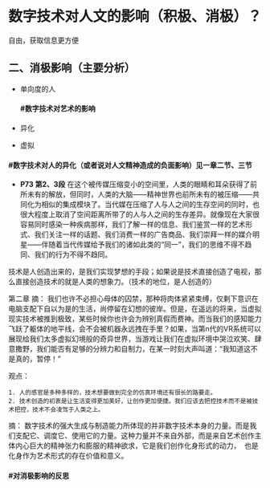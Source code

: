 #	数字技术对人文的影响（积极、消极）？

自由，获取信息更方便

##	二、消极影响（主要分析）

+ 单向度的人

  #### #数字技术对艺术的影响
+ 异化
+ 虚拟

#### #数字技术对人的异化（或者说对人文精神造成的负面影响）见一章二节、三节

- **P73 第2、3段**   在这个被传媒压缩变小的空间里，人类的眼睛和耳朵获得了前所未有的解放，但同时，人类的大脑——精神世界也前所未有的被压缩——共同化为相似的集成模块了。当代媒在压缩了人与人之间的生存空间的同时，也很大程度上取消了空间距离所带了的人与人之间的生存差异。就像现在大家很容易同时感染一种疾病那样，我们了解一样的信息、我们鉴赏一样的艺术形式、我们关注一样的话题、我们消费一样的广告商品、我们崇拜一样的媒介明星——伴随着当代传媒给予我们的诸如此类的“同一”，我们的思维不得不趋同、我们的行为不得不趋同。

技术是人创造出来的，是我们实现梦想的手段；如果说是技术直接创造了电视，那么直接创造技术的就是人类的想象力。（技术的地位，是人创造的）

第二章    摘：	 我们也许不必担心母体的囚禁，那种将肉体紧紧束缚，仅剩下意识在电脑支配下自以为是的生活，尚停留在幻想的彼岸。但是，在遥远的将来，当虚拟现实技术被推到极致，某些时候你也许会为辨别真假而费神。而当我们的感知能力飞跃了躯体的地平线，会不会被机器永远拽在手里？如果，当第n代的VR系统可以展现给我们太多虚拟幻境般的奇异世界，当游戏让我们在虚拟环境中哭泣欢笑、肆意撒野，我们能否有足够的分辨力和自制力，在某一时刻大声叫道：“我知道这不是真的，暂停！”

  观点：

    1. 人的感官是多种多样的，技术想要做到完全的仿真环境还有很长的路要走。
    2. 技术创造的初衷是让生活变得更加美好，让创作更加便捷。我们应该去把控技术而不是被技术把控，技术不会凌驾于人类之上。

摘：	数字技术的强大生成与制造能力所体现的并非数字技术本身的力量。而是我们支配它、调度它、使用它的力量。这种力量并不来自外部，而是来自艺术创作主体内心巨大的精神张力和膨服的精神欲求，它是我们创作化身形式的动力，  也是化身作为艺术形式的存在价值和意义。





####	#对消极影响的反思